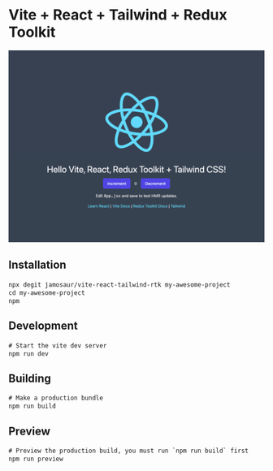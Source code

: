# Vite + React + Tailwind + Redux Toolkit

![Vite + React + Tailwind + Redux Toolkit](/screenshot.png)

## Installation

```shell
npx degit jamosaur/vite-react-tailwind-rtk my-awesome-project
cd my-awesome-project
npm
```

## Development
```shell
# Start the vite dev server
npm run dev
```

## Building
```shell
# Make a production bundle
npm run build
```

## Preview

```shell
# Preview the production build, you must run `npm run build` first
npm run preview 
```

